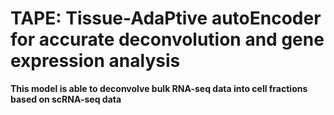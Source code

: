 # TAPE: Tissue-AdaPtive autoEncoder for accurate deconvolution and gene expression analysis

**This model is able to deconvolve bulk RNA-seq data into cell fractions based on scRNA-seq data**

